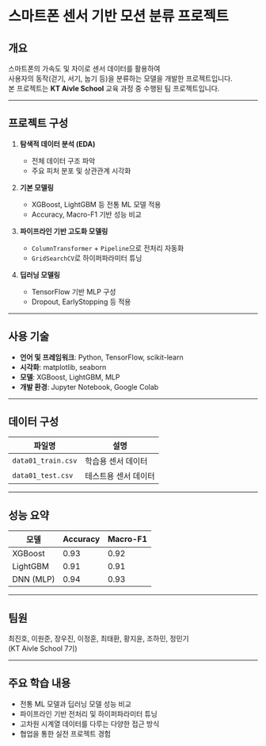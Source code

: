 # 스마트폰 센서 기반 모션 분류 프로젝트

## 개요
스마트폰의 가속도 및 자이로 센서 데이터를 활용하여  
사용자의 동작(걷기, 서기, 눕기 등)을 분류하는 모델을 개발한 프로젝트입니다.  
본 프로젝트는 **KT Aivle School** 교육 과정 중 수행된 팀 프로젝트입니다.

---

## 프로젝트 구성

1. **탐색적 데이터 분석 (EDA)**
   - 전체 데이터 구조 파악
   - 주요 피처 분포 및 상관관계 시각화

2. **기본 모델링**
   - XGBoost, LightGBM 등 전통 ML 모델 적용
   - Accuracy, Macro-F1 기반 성능 비교

3. **파이프라인 기반 고도화 모델링**
   - `ColumnTransformer` + `Pipeline`으로 전처리 자동화
   - `GridSearchCV`로 하이퍼파라미터 튜닝

4. **딥러닝 모델링**
   - TensorFlow 기반 MLP 구성
   - Dropout, EarlyStopping 등 적용

---

##  사용 기술

- **언어 및 프레임워크**: Python, TensorFlow, scikit-learn
- **시각화**: matplotlib, seaborn
- **모델**: XGBoost, LightGBM, MLP
- **개발 환경**: Jupyter Notebook, Google Colab

---

## 데이터 구성

| 파일명 | 설명 |
|--------|------|
| `data01_train.csv` | 학습용 센서 데이터 |
| `data01_test.csv` | 테스트용 센서 데이터 |

---

## 성능 요약

| 모델 | Accuracy | Macro-F1 |
|------|----------|----------|
| XGBoost | 0.93 | 0.92 |
| LightGBM | 0.91 | 0.91 |
| DNN (MLP) | 0.94 | 0.93 |

---

## 팀원
최진호, 이원준, 장우진, 이정훈, 최태환, 황지윤, 조하민, 정민기  
(KT Aivle School 7기)

---

## 주요 학습 내용

- 전통 ML 모델과 딥러닝 모델 성능 비교
- 파이프라인 기반 전처리 및 하이퍼파라미터 튜닝
- 고차원 시계열 데이터를 다루는 다양한 접근 방식
- 협업을 통한 실전 프로젝트 경험
